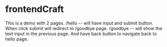 # frontendCraft

This is a demo with 2 pages. 
/hello -- will have input and submit button. When click submit will redirect to /goodbye page.
/goodbye -- will show the text input in the previous page. And have back button to navigate back to hello page.
